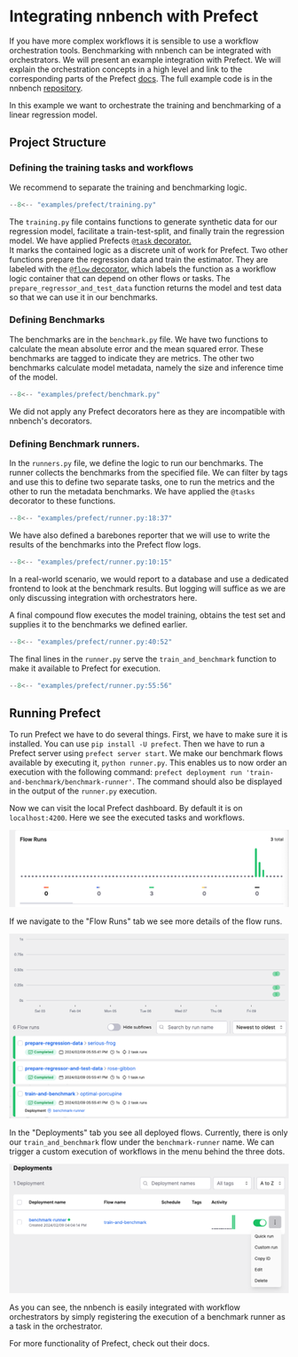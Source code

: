 # Integrating nnbench with Prefect

If you have more complex workflows it is sensible to use a workflow orchestration tools. 
Benchmarking with nnbench can be integrated with orchestrators. We will present an example integration with Prefect.
We will explain the orchestration concepts in a high level and link to the corresponding parts of the  Prefect [docs](https://docs.prefect.io/).
The full example code is in the nnbench [repository](https://github.com/aai-institute/nnbench/tree/main/examples/prefec).

In this example we want to orchestrate the training and benchmarking of a linear regression model.

## Project Structure
### Defining the training tasks and workflows
We recommend to separate the training and benchmarking logic. 

```python
--8<-- "examples/prefect/training.py"
```

The `training.py` file contains functions to generate synthetic data for our regression model, facilitate a train-test-split, and finally train the regression model.
We have applied Prefects [`@task` decorator.](https://docs.prefect.io/latest/concepts/tasks/)  
It marks the contained logic as a discrete unit of work for Prefect. 
Two other functions prepare the regression data and train the estimator. 
They are labeled with the [`@flow` decorator.](https://docs.prefect.io/latest/concepts/flows) which labels the function as a workflow logic container that can depend on other flows or tasks.
The `prepare_regressor_and_test_data` function returns the model and test data so that we can use it in our benchmarks.

### Defining Benchmarks 
The benchmarks are in the `benchmark.py` file.
We have two functions to calculate the mean absolute error and the mean squared error.
These benchmarks are tagged to indicate they are metrics.
The other two benchmarks calculate model metadata, namely the size and inference time of the model.

```python
--8<-- "examples/prefect/benchmark.py"
```

We did not apply any Prefect decorators here as they are incompatible with nnbench's decorators.

### Defining Benchmark runners.
In the `runners.py` file, we define the logic to run our benchmarks.
The runner collects the benchmarks from the specified file. 
We can filter by tags and use this to define two separate tasks, one to run the metrics and the other to run the metadata benchmarks. We have applied the `@tasks` decorator to these functions.

```python
--8<-- "examples/prefect/runner.py:18:37"
```

We have also defined a barebones reporter that we will use to write the results of the benchmarks into the Prefect flow logs.

```python
--8<-- "examples/prefect/runner.py:10:15"
```
In a real-world scenario, we would report to a database and use a dedicated frontend to look at the benchmark results. But logging will suffice as we are only discussing integration with orchestrators here.

A final compound flow executes the model training, obtains the test set and supplies it to the benchmarks we defined earlier.

```python
--8<-- "examples/prefect/runner.py:40:52"
```

The final lines in the `runner.py` serve the `train_and_benchmark` function to make it available to Prefect for execution.

```python
--8<-- "examples/prefect/runner.py:55:56"
```

## Running Prefect
To run Prefect we have to do several things.
First, we have to make sure it is installed. You can use `pip install -U prefect`.
Then we have to run a Prefect server using `prefect server start`.
We make our benchmark flows available by executing it, `python runner.py`.
This enables us to now order an execution with the following command: `prefect deployment run 'train-and-benchmark/benchmark-runner'`.
The command should also be displayed in the output of the `runner.py` execution.

Now we can visit the local Prefect dashboard. By default it is on `localhost:4200`. 
Here we see the executed tasks and workflows.

![Workflow runs](./prefect_resources/flow_runs.png)

If we navigate to the "Flow Runs" tab we see more details of the flow runs.

![Flows](./prefect_resources/detail_flow_runs.png)

In the "Deployments" tab you see all deployed flows.
Currently, there is only our `train_and_benchmark` flow under the `benchmark-runner` name.
We can trigger a custom execution of workflows in the menu behind the three dots.

![Deployments](./prefect_resources/deployments.png)

As you can see, the nnbench is easily integrated with workflow orchestrators by simply registering the execution of a benchmark runner as a task in the orchestrator.

For more functionality of Prefect, check out their docs.
